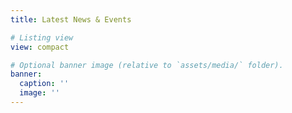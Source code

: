```yaml
---
title: Latest News & Events

# Listing view
view: compact

# Optional banner image (relative to `assets/media/` folder).
banner:
  caption: ''
  image: ''
---
```

